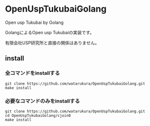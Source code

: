 # OpenUspTukubaiGolang
Open usp Tukubai by Golang

GolangによるOpen usp Tukubaiの実装です。

有限会社USP研究所と直接の関係はありません。

## install

### 全コマンドをinstallする

```
git clone https://github.com/watarukura/OpenUspTukubaiGolang.git
make install
```

### 必要なコマンドのみをinstallする

```
git clone https://github.com/watarukura/OpenUspTukubaiGolang.git
cd OpenUspTukubaiGolang/cjoin0
make install
```